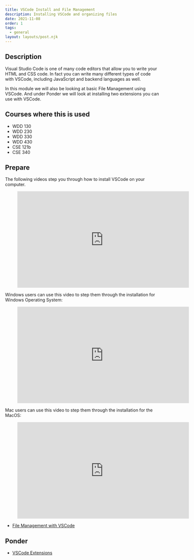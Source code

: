 ```yaml
---
title: VSCode Install and File Management
description: Installing VSCode and organizing files
date: 2021-11-08
order: 1
tags:
  - general
layout: layouts/post.njk
---
```


## Description

Visual Studio Code is one of many code editors that allow you to write your HTML and CSS code. In fact you can write many different types of code with VSCode, including JavaScript and backend languages as well.

In this module we will also be looking at basic File Management using VSCode. And under Ponder we will look at installing two extensions you can use with VSCode.

## Courses where this is used

- WDD 130
- WDD 230
- WDD 330
- WDD 430
- CSE 121b
- CSE 340

## Prepare

The following videos step you through how to install VSCode on your computer.

<figure class="video-container">

<iframe width="560" height="315" src="https://www.youtube.com/embed/22VEXBu6C2o" title="YouTube video player" frameborder="0" allow="accelerometer; autoplay; clipboard-write; encrypted-media; gyroscope; picture-in-picture" allowfullscreen></iframe>
</figure>

Windows users can use this video to step them through the installation for Windows Operating System:

<figure class="video-container">

<iframe width="560" height="315" src="https://www.youtube.com/embed/QSQhMeU8thk" title="YouTube video player" frameborder="0" allow="accelerometer; autoplay; clipboard-write; encrypted-media; gyroscope; picture-in-picture" allowfullscreen></iframe>
</figure>

Mac users can use this video to step them through the installation for the MacOS:

<figure class="video-container">

<iframe width="560" height="315" src="https://www.youtube.com/embed/ZJtjwRsSaqE" title="YouTube video player" frameborder="0" allow="accelerometer; autoplay; clipboard-write; encrypted-media; gyroscope; picture-in-picture" allowfullscreen></iframe>
</figure>

- [File Management with VSCode](prepare1)

## Ponder

- [VSCode Extensions](ponder1/)
